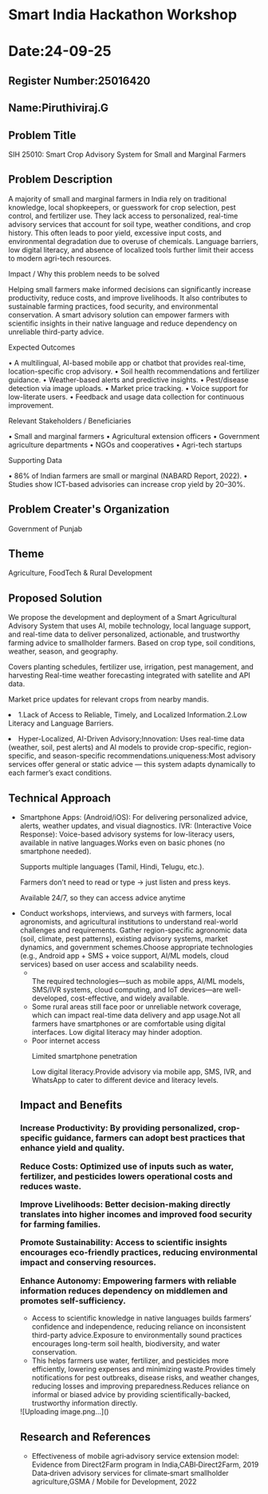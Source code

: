 # Smart India Hackathon Workshop
# Date:24-09-25
## Register Number:25016420
## Name:Piruthiviraj.G
## Problem Title
SIH 25010: Smart Crop Advisory System for Small and Marginal Farmers
## Problem Description
A majority of small and marginal farmers in India rely on traditional knowledge, local shopkeepers, or guesswork for crop selection, pest control, and fertilizer use. They lack access to personalized, real-time advisory services that account for soil type, weather conditions, and crop history. This often leads to poor yield, excessive input costs, and environmental degradation due to overuse of chemicals. Language barriers, low digital literacy, and absence of localized tools further limit their access to modern agri-tech resources.

Impact / Why this problem needs to be solved

Helping small farmers make informed decisions can significantly increase productivity, reduce costs, and improve livelihoods. It also contributes to sustainable farming practices, food security, and environmental conservation. A smart advisory solution can empower farmers with scientific insights in their native language and reduce dependency on unreliable third-party advice.

Expected Outcomes

• A multilingual, AI-based mobile app or chatbot that provides real-time, location-specific crop advisory.
• Soil health recommendations and fertilizer guidance.
• Weather-based alerts and predictive insights.
• Pest/disease detection via image uploads.
• Market price tracking.
• Voice support for low-literate users.
• Feedback and usage data collection for continuous improvement.

Relevant Stakeholders / Beneficiaries

• Small and marginal farmers
• Agricultural extension officers
• Government agriculture departments
• NGOs and cooperatives
• Agri-tech startups

Supporting Data

• 86% of Indian farmers are small or marginal (NABARD Report, 2022).
• Studies show ICT-based advisories can increase crop yield by 20–30%.

## Problem Creater's Organization
Government of Punjab

## Theme
Agriculture, FoodTech & Rural Development

## Proposed Solution
We propose the development and deployment of a Smart Agricultural Advisory System that uses AI, mobile technology, local language support, and real-time data to deliver personalized, actionable, and trustworthy farming advice to smallholder farmers.
Based on crop type, soil conditions, weather, season, and geography.

Covers planting schedules, fertilizer use, irrigation, pest management, and harvesting
Real-time weather forecasting integrated with satellite and API data.

Market price updates for relevant crops from nearby mandis.<li>1.Lack of Access to Reliable, Timely, and Localized Information.2.Low Literacy and Language Barriers.</li>
<li>  Hyper-Localized, AI-Driven Advisory;Innovation: Uses real-time data (weather, soil, pest alerts) and AI models to provide crop-specific, region-specific, and season-specific recommendations.uniqueness:Most advisory services offer general or static advice — this system adapts dynamically to each farmer’s exact conditions.</li></ul>

## Technical Approach

<ul><li>Smartphone Apps: (Android/iOS):
For delivering personalized advice, alerts, weather updates, and visual diagnostics.
IVR: (Interactive Voice Response):
Voice-based advisory systems for low-literacy users, available in native languages.Works even on basic phones (no smartphone needed).

Supports multiple languages (Tamil, Hindi, Telugu, etc.).

Farmers don’t need to read or type → just listen and press keys.

Available 24/7, so they can access advice anytime
</li>
<li>Conduct workshops, interviews, and surveys with farmers, local agronomists, and agricultural institutions to understand real-world challenges and requirements. Gather region-specific agronomic data (soil, climate, pest patterns), existing advisory systems, market dynamics, and government schemes.Choose appropriate technologies (e.g., Android app + SMS + voice support, AI/ML models, cloud services) based on user access and scalability needs.


<ul><li></li>The required technologies—such as mobile apps, AI/ML models, SMS/IVR systems, cloud computing, and IoT devices—are well-developed, cost-effective, and widely available.
<li>Some rural areas still face poor or unreliable network coverage, which can impact real-time data delivery and app usage.Not all farmers have smartphones or are comfortable using digital interfaces. Low digital literacy may hinder adoption.</li>
<li>Poor internet access

Limited smartphone penetration

Low digital literacy.Provide advisory via mobile app, SMS, IVR, and WhatsApp to cater to different device and literacy levels.</li></ul>

## Impact and Benefits
<h3>Increase Productivity: By providing personalized, crop-specific guidance, farmers can adopt best practices that enhance yield and quality.

Reduce Costs: Optimized use of inputs such as water, fertilizer, and pesticides lowers operational costs and reduces waste.

Improve Livelihoods: Better decision-making directly translates into higher incomes and improved food security for farming families.

Promote Sustainability: Access to scientific insights encourages eco-friendly practices, reducing environmental impact and conserving resources.

Enhance Autonomy: Empowering farmers with reliable information reduces dependency on middlemen and promotes self-sufficiency.</h3>
<ul><li>Access to scientific knowledge in native languages builds farmers’ confidence and independence, reducing reliance on inconsistent third-party advice.Exposure to environmentally sound practices encourages long-term soil health, biodiversity, and water conservation.</li>
<li>This helps farmers use water, fertilizer, and pesticides more efficiently, lowering expenses and minimizing waste.Provides timely notifications for pest outbreaks, disease risks, and weather changes, reducing losses and improving preparedness.Reduces reliance on informal or biased advice by providing scientifically-backed, trustworthy information directly.</li></ul>
![Uploading image.png…]()


## Research and References

<ul><li>Effectiveness of mobile agri‑advisory service extension model: Evidence from Direct2Farm program in India,CABI‑Direct2Farm, 2019
Data‑driven advisory services for climate‑smart smallholder agriculture,GSMA / Mobile for Development, 2022</li></ul>

